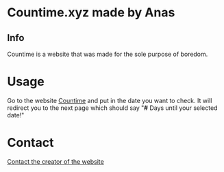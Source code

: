 # Countime.xyz made by Anas
## Info 
Countime is a website that was made for the sole purpose of boredom. 
# Usage
Go to the website [Countime](https://countime.xyz) and put in the date you want to check. It will redirect you to the next page which should say "**#** Days until your selected date!"
# Contact
[Contact the creator of the website](mailto:anas@countime.xyz)
